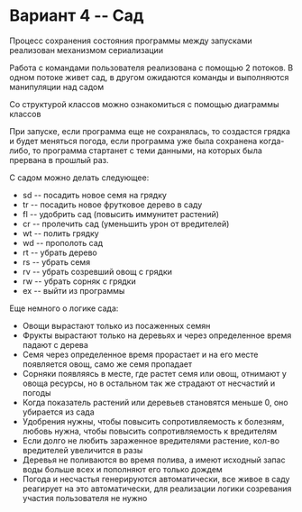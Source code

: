 # Вариант 4 -- Сад

Процесс сохранения состояния программы между запусками реализован механизмом сериализации

Работа с командами пользователя реализована с помощью 2 потоков. В одном потоке живет сад, в другом ожидаются команды и выполняются манипуляции над садом

Со структурой классов можно ознакомиться с помощью диаграммы классов

При запуске, если программа еще не сохранялась, то создастся грядка и будет меняться погода, если программа уже была сохранена когда-либо, то программа стартанет с теми данными, на которых была прервана в прошлый раз.

С садом можно делать следующее:
  - sd -- посадить новое семя на грядку
  - tr -- посадить новое фрутковое дерево в саду
  - fl -- удобрить сад (повысить иммунитет растений)
  - cr -- пролечить сад (уменьшить урон от вредителей)
  - wt -- полить грядку
  - wd -- прополоть сад
  - rt -- убрать дерево
  - rs -- убрать семя
  - rv -- убрать созревший овощ с грядки
  - rw -- убрать сорняк с грядки
  - ex -- выйти из программы
  
Еще немного о логике сада:
  - Овощи вырастают только из посаженных семян
  - Фрукты вырастают только на деревьях и через определенное время падают с дерева
  - Семя через определенное время прорастает и на его месте появляется овощ, само же семя пропадает
  - Сорняки появляясь в месте, где растет семя или овощ, отнимают у овоща ресурсы, но в остальном так же страдают от несчастий и погоды
  - Когда показатель растений или деревьев становятся меньше 0, оно убирается из сада
  - Удобрения нужны, чтобы повысить сопротивляемость к болезням, любовь нужна, чтобы повысить сопротивляемость к вредителям
  - Если долго не любить зараженное вредителями растение, кол-во вредителей увеличится в разы
  - Деревья не поливаются во время полива, а имеют исходный запас воды больше всех и пополняют его только дождем
  - Погода и несчастья генерируются автоматически, все живое в саду реагирует на это автоматически, для реализации логики созревания участия пользователя не нужно
